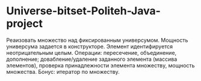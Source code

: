 # Universe-bitset-Politeh-Java-project
Реаизовать множество над фиксированным универсумом. Мощность универсума задается в конструкторе.
Элемент идентифируется неотрицательным целым.
Операции: пересечение, объединение, дополнение; довабление/удаление заданного элемента (массива элементов), 
проверка принадлежности элемента множеству, мощность множества.
Бонус: итератор по множеству.
